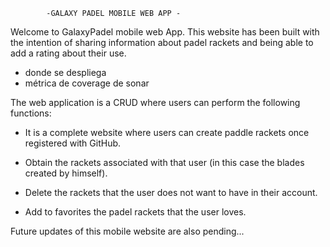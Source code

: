             -GALAXY PADEL MOBILE WEB APP -

Welcome to GalaxyPadel mobile web App. This website has been built with the intention of sharing information about padel rackets and being able to add a rating about their use.

- donde se despliega
- métrica de coverage de sonar

The web application is a CRUD where users can perform the following functions:

- It is a complete website where users can create paddle rackets once registered with GitHub.

- Obtain the rackets associated with that user (in this case the blades created by himself).

- Delete the rackets that the user does not want to have in their account.

- Add to favorites the padel rackets that the user loves.

Future updates of this mobile website are also pending...
